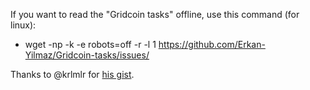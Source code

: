 If you want to read the "Gridcoin tasks" offline, use this command (for linux):
* wget -np -k -e robots=off -r -l 1 https://github.com/Erkan-Yilmaz/Gridcoin-tasks/issues/

Thanks to @krlmlr for [his gist](https://gist.github.com/krlmlr/92007a8a8677fc56c87f).
